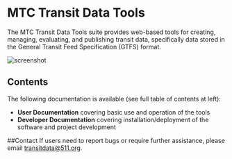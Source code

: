 # MTC Transit Data Tools

The MTC Transit Data Tools suite provides web-based tools for creating, managing, evaluating, and publishing transit data, specifically data stored in the General Transit Feed Specification (GTFS) format.

![screenshot](img/public-portal.png)

## Contents
The following documentation is available (see full table of contents at left):

- **User Documentation** covering basic use and operation of the tools
- **Developer Documentation** covering installation/deployment of the software and project development

##Contact
If users need to report bugs or require further assistance, please email [transitdata@511.org](mailto:transitdata@511.org).

